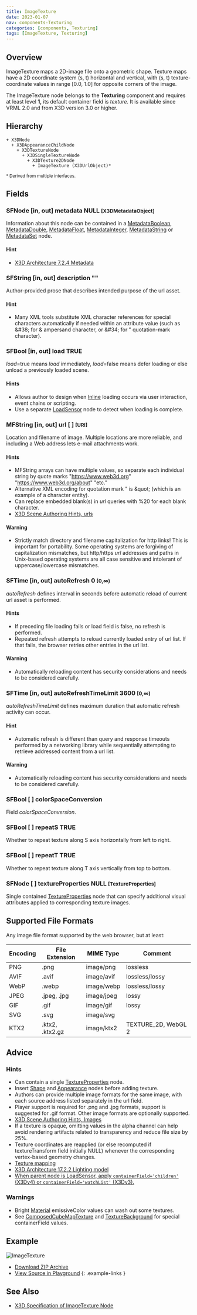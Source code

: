 ```yaml
---
title: ImageTexture
date: 2023-01-07
nav: components-Texturing
categories: [components, Texturing]
tags: [ImageTexture, Texturing]
---
```

<style>
.post h3 {
  word-spacing: 0.2em;
}
</style>

## Overview

ImageTexture maps a 2D-image file onto a geometric shape. Texture maps have a 2D coordinate system (s, t) horizontal and vertical, with (s, t) texture-coordinate values in range [0.0, 1.0] for opposite corners of the image.

The ImageTexture node belongs to the **Texturing** component and requires at least level **1,** its default container field is *texture.* It is available since VRML 2.0 and from X3D version 3.0 or higher.

## Hierarchy

```
+ X3DNode
  + X3DAppearanceChildNode
    + X3DTextureNode
      + X3DSingleTextureNode
        + X3DTexture2DNode
          + ImageTexture (X3DUrlObject)*
```

<small>\* Derived from multiple interfaces.</small>

## Fields

### SFNode [in, out] **metadata** NULL <small>[X3DMetadataObject]</small>

Information about this node can be contained in a [MetadataBoolean](/x_ite/components/core/metadataboolean/), [MetadataDouble](/x_ite/components/core/metadatadouble/), [MetadataFloat](/x_ite/components/core/metadatafloat/), [MetadataInteger](/x_ite/components/core/metadatainteger/), [MetadataString](/x_ite/components/core/metadatastring/) or [MetadataSet](/x_ite/components/core/metadataset/) node.

#### Hint

- [X3D Architecture 7.2.4 Metadata](https://www.web3d.org/specifications/X3Dv4/ISO-IEC19775-1v4-IS/Part01/components/core.html#Metadata)

### SFString [in, out] **description** ""

Author-provided prose that describes intended purpose of the url asset.

#### Hint

- Many XML tools substitute XML character references for special characters automatically if needed within an attribute value (such as &amp;#38; for &amp; ampersand character, or &amp;#34; for " quotation-mark character).

### SFBool [in, out] **load** TRUE

*load*=true means *load* immediately, *load*=false means defer loading or else unload a previously loaded scene.

#### Hints

- Allows author to design when [Inline](/x_ite/components/networking/inline/) loading occurs via user interaction, event chains or scripting.
- Use a separate [LoadSensor](/x_ite/components/networking/loadsensor/) node to detect when loading is complete.

### MFString [in, out] **url** [ ] <small>[URI]</small>

Location and filename of image. Multiple locations are more reliable, and including a Web address lets e-mail attachments work.

#### Hints

- MFString arrays can have multiple values, so separate each individual string by quote marks "https://www.web3d.org" "https://www.web3d.org/about" "etc."
- Alternative XML encoding for quotation mark " is &amp;quot; (which is an example of a character entity).
- Can replace embedded blank(s) in *url* queries with %20 for each blank character.
- [X3D Scene Authoring Hints, urls](https://www.web3d.org/x3d/content/examples/X3dSceneAuthoringHints.html#urls)

#### Warning

- Strictly match directory and filename capitalization for http links! This is important for portability. Some operating systems are forgiving of capitalization mismatches, but http/https *url* addresses and paths in Unix-based operating systems are all case sensitive and intolerant of uppercase/lowercase mismatches.

### SFTime [in, out] **autoRefresh** 0 <small>[0,∞)</small>

*autoRefresh* defines interval in seconds before automatic reload of current url asset is performed.

#### Hints

- If preceding file loading fails or load field is false, no refresh is performed.
- Repeated refresh attempts to reload currently loaded entry of url list. If that fails, the browser retries other entries in the url list.

#### Warning

- Automatically reloading content has security considerations and needs to be considered carefully.

### SFTime [in, out] **autoRefreshTimeLimit** 3600 <small>[0,∞)</small>

*autoRefreshTimeLimit* defines maximum duration that automatic refresh activity can occur.

#### Hint

- Automatic refresh is different than query and response timeouts performed by a networking library while sequentially attempting to retrieve addressed content from a url list.

#### Warning

- Automatically reloading content has security considerations and needs to be considered carefully.

### SFBool [ ] **colorSpaceConversion**

Field *colorSpaceConversion*.

### SFBool [ ] **repeatS** TRUE

Whether to repeat texture along S axis horizontally from left to right.

### SFBool [ ] **repeatT** TRUE

Whether to repeat texture along T axis vertically from top to bottom.

### SFNode [ ] **textureProperties** NULL <small>[TextureProperties]</small>

Single contained [TextureProperties](/x_ite/components/texturing/textureproperties/) node that can specify additional visual attributes applied to corresponding texture images.

## Supported File Formats

Any image file format supported by the web browser, but at least:

| Encoding | File Extension  | MIME Type  | Comment             |
|----------|-----------------|------------|---------------------|
| PNG      | .png            | image/png  | lossless            |
| AVIF     | .avif           | image/avif | lossless/lossy      |
| WebP     | .webp           | image/webp | lossless/lossy |
| JPEG     | .jpeg, .jpg     | image/jpeg | lossy               |
| GIF      | .gif            | image/gif  | lossy               |
| SVG      | .svg            | image/svg  |                     |
| KTX2     | .ktx2, .ktx2.gz | image/ktx2 | TEXTURE_2D, WebGL 2 |

## Advice

### Hints

- Can contain a single [TextureProperties](/x_ite/components/texturing/textureproperties/) node.
- Insert [Shape](/x_ite/components/shape/shape/) and [Appearance](/x_ite/components/shape/appearance/) nodes before adding texture.
- Authors can provide multiple image formats for the same image, with each source address listed separately in the url field.
- Player support is required for .png and .jpg formats, support is suggested for .gif format. Other image formats are optionally supported.
- [X3D Scene Authoring Hints, Images](https://www.web3d.org/x3d/content/examples/X3dSceneAuthoringHints.html#Images)
- If a texture is opaque, omitting values in the alpha channel can help avoid rendering artifacts related to transparency and reduce file size by 25%.
- Texture coordinates are reapplied (or else recomputed if textureTransform field initially NULL) whenever the corresponding vertex-based geometry changes.
- [Texture mapping](https://en.wikipedia.org/wiki/Texture_mapping)
- [X3D Architecture 17.2.2 Lighting model](https://www.web3d.org/specifications/X3Dv4/ISO-IEC19775-1v4-IS/Part01/components/lighting.html#Lightingmodel)
- [When parent node is LoadSensor, apply `containerField='children'` (X3Dv4) or `containerField='watchList'` (X3Dv3).](https://www.web3d.org/x3d/content/examples/X3dSceneAuthoringHints.html#fieldNameChanges)

### Warnings

- Bright [Material](/x_ite/components/shape/material/) emissiveColor values can wash out some textures.
- See [ComposedCubeMapTexture](/x_ite/components/cubemaptexturing/composedcubemaptexture/) and [TextureBackground](/x_ite/components/environmentaleffects/texturebackground/) for special containerField values.

## Example

<x3d-canvas class="xr-button-br" src="https://create3000.github.io/media/examples/Texturing/ImageTexture/ImageTexture.x3d" contentScale="auto" update="auto">
  <img src="https://create3000.github.io/media/examples/Texturing/ImageTexture/screenshot.png" alt="ImageTexture"/>
</x3d-canvas>

- [Download ZIP Archive](https://create3000.github.io/media/examples/Texturing/ImageTexture/ImageTexture.zip)
- [View Source in Playground](/x_ite/playground/?url=https://create3000.github.io/media/examples/Texturing/ImageTexture/ImageTexture.x3d)
{: .example-links }

## See Also

- [X3D Specification of ImageTexture Node](https://www.web3d.org/documents/specifications/19775-1/V4.0/Part01/components/texturing.html#ImageTexture)
